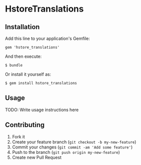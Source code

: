 # HstoreTranslations

## Installation

Add this line to your application's Gemfile:

    gem 'hstore_translations'

And then execute:

    $ bundle

Or install it yourself as:

    $ gem install hstore_translations

## Usage

TODO: Write usage instructions here

## Contributing

1. Fork it
2. Create your feature branch (`git checkout -b my-new-feature`)
3. Commit your changes (`git commit -am 'Add some feature'`)
4. Push to the branch (`git push origin my-new-feature`)
5. Create new Pull Request
